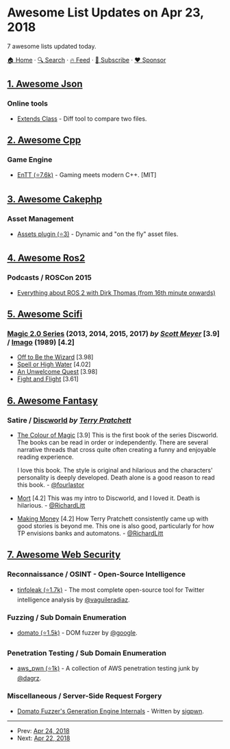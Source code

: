 # Awesome List Updates on Apr 23, 2018

7 awesome lists updated today.

[🏠 Home](/README.md) · [🔍 Search](https://www.trackawesomelist.com/search/) · [🔥 Feed](https://www.trackawesomelist.com/rss.xml) · [📮 Subscribe](https://trackawesomelist.us17.list-manage.com/subscribe?u=d2f0117aa829c83a63ec63c2f&id=36a103854c) · [❤️  Sponsor](https://github.com/sponsors/theowenyoung)



## [1. Awesome Json](/content/burningtree/awesome-json/README.md)

### Online tools

*   [Extends Class](https://extendsclass.com/json-diff.html) - Diff tool to compare two files.

## [2. Awesome Cpp](/content/fffaraz/awesome-cpp/README.md)

### Game Engine

*   [EnTT (⭐7.6k)](https://github.com/skypjack/entt) - Gaming meets modern C++. \[MIT]

## [3. Awesome Cakephp](/content/FriendsOfCake/awesome-cakephp/README.md)

### Asset Management

*   [Assets plugin (⭐3)](https://github.com/mirko-pagliai/cakephp-assets) - Dynamic and "on the fly" asset files.

## [4. Awesome Ros2](/content/fkromer/awesome-ros2/README.md)

### Podcasts / ROSCon 2015

*   [Everything about ROS 2 with Dirk Thomas (from 16th minute onwards)](http://www.theconstructsim.com/rdp-012-all-about-ros2-with-dirk-thomas/)

## [5. Awesome Scifi](/content/sindresorhus/awesome-scifi/README.md)

### [Magic 2.0 Series](https://www.goodreads.com/series/131379-magic-2-0)   (2013, 2014, 2015, 2017)   *by [Scott Meyer](https://en.wikipedia.org/wiki/Scott_Meyer_\(author\))*   \[3.9] / [Imago](https://www.goodreads.com/book/show/17609348-imago)   (1989) [4.2]

*   [Off to Be the Wizard](https://www.goodreads.com/book/show/18616975-off-to-be-the-wizard) \[3.98]
*   [Spell or High Water](https://www.goodreads.com/book/show/21483760-spell-or-high-water) \[4.02]
*   [An Unwelcome Quest](https://www.goodreads.com/book/show/23249416-an-unwelcome-quest) \[3.98]
*   [Fight and Flight](https://www.goodreads.com/book/show/36566205-fight-and-flight) \[3.61]

## [6. Awesome Fantasy](/content/RichardLitt/awesome-fantasy/README.md)

### Satire / [Discworld](https://en.wikipedia.org/wiki/Discworld)     *by [Terry Pratchett](https://en.wikipedia.org/wiki/Terry_Pratchett)*

*   [The Colour of Magic](http://www.goodreads.com/book/show/601238.The_Colour_of_Magic) \[3.9]
    This is the first book of the series Discworld. The books can be read in order or independently. There are several narrative threads that cross quite often creating a funny and enjoyable reading experience.

    I love this book. The style is original and hilarious and the characters' personality is deeply developed. Death alone is a good reason to read this book. - [@fourlastor](https://github.com/fourlastor)
*   [Mort](https://www.goodreads.com/book/show/386372.Mort) \[4.2]
    This was my intro to Discworld, and I loved it. Death is hilarious. - [@RichardLitt](https://github.com/RichardLitt)
*   [Making Money](https://www.goodreads.com/book/show/116296.Making_Money) \[4.2]
    How Terry Pratchett consistently came up with good stories is beyond me. This one is also good, particularly for how TP envisions banks and automatons. - [@RichardLitt](https://github.com/RichardLitt)

## [7. Awesome Web Security](/content/qazbnm456/awesome-web-security/README.md)

### Reconnaissance / OSINT - Open-Source Intelligence

*   [tinfoleak (⭐1.7k)](https://github.com/vaguileradiaz/tinfoleak) - The most complete open-source tool for Twitter intelligence analysis by [@vaguileradiaz](https://github.com/vaguileradiaz).

### Fuzzing / Sub Domain Enumeration

*   [domato (⭐1.5k)](https://github.com/google/domato) - DOM fuzzer by [@google](https://github.com/google).

### Penetration Testing / Sub Domain Enumeration

*   [aws\_pwn (⭐1k)](https://github.com/dagrz/aws_pwn) - A collection of AWS penetration testing junk by [@dagrz](https://github.com/dagrz).

### Miscellaneous / Server-Side Request Forgery

*   [Domato Fuzzer's Generation Engine Internals](https://www.sigpwn.io/blog/2018/4/14/domato-fuzzers-generation-engine-internals) - Written by [sigpwn](https://www.sigpwn.io/).

---

- Prev: [Apr 24, 2018](/content/2018/04/24/README.md)
- Next: [Apr 22, 2018](/content/2018/04/22/README.md)